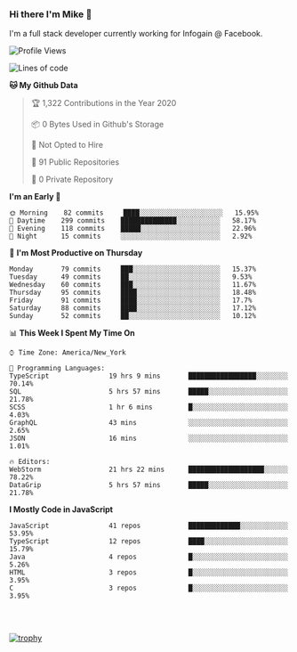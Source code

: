 ### Hi there I'm Mike 👋
I'm a full stack developer currently working for Infogain @ Facebook.

<!--START_SECTION:waka-->
![Profile Views](http://img.shields.io/badge/Profile%20Views-0-blue)

![Lines of code](https://img.shields.io/badge/From%20Hello%20World%20I%27ve%20Written-8.3%20million%20lines%20of%20code-blue)

**🐱 My Github Data** 

> 🏆 1,322 Contributions in the Year 2020
 > 
> 📦 0 Bytes Used in Github's Storage 
 > 
> 🚫 Not Opted to Hire
 > 
> 📜 91 Public Repositories
 > 
> 🔑 0 Private Repository 
 > 
**I'm an Early 🐤** 

```text
🌞 Morning    82 commits     ████░░░░░░░░░░░░░░░░░░░░░   15.95% 
🌆 Daytime    299 commits    ██████████████░░░░░░░░░░░   58.17% 
🌃 Evening    118 commits    █████░░░░░░░░░░░░░░░░░░░░   22.96% 
🌙 Night      15 commits     ░░░░░░░░░░░░░░░░░░░░░░░░░   2.92%

```
📅 **I'm Most Productive on Thursday** 

```text
Monday       79 commits     ███░░░░░░░░░░░░░░░░░░░░░░   15.37% 
Tuesday      49 commits     ██░░░░░░░░░░░░░░░░░░░░░░░   9.53% 
Wednesday    60 commits     ███░░░░░░░░░░░░░░░░░░░░░░   11.67% 
Thursday     95 commits     ████░░░░░░░░░░░░░░░░░░░░░   18.48% 
Friday       91 commits     ████░░░░░░░░░░░░░░░░░░░░░   17.7% 
Saturday     88 commits     ████░░░░░░░░░░░░░░░░░░░░░   17.12% 
Sunday       52 commits     ██░░░░░░░░░░░░░░░░░░░░░░░   10.12%

```


📊 **This Week I Spent My Time On** 

```text
⌚︎ Time Zone: America/New_York

💬 Programming Languages: 
TypeScript               19 hrs 9 mins       █████████████████░░░░░░░░   70.14% 
SQL                      5 hrs 57 mins       █████░░░░░░░░░░░░░░░░░░░░   21.78% 
SCSS                     1 hr 6 mins         █░░░░░░░░░░░░░░░░░░░░░░░░   4.03% 
GraphQL                  43 mins             ░░░░░░░░░░░░░░░░░░░░░░░░░   2.65% 
JSON                     16 mins             ░░░░░░░░░░░░░░░░░░░░░░░░░   1.01%

🔥 Editors: 
WebStorm                 21 hrs 22 mins      ███████████████████░░░░░░   78.22% 
DataGrip                 5 hrs 57 mins       █████░░░░░░░░░░░░░░░░░░░░   21.78%

```

**I Mostly Code in JavaScript** 

```text
JavaScript               41 repos            █████████████░░░░░░░░░░░░   53.95% 
TypeScript               12 repos            ████░░░░░░░░░░░░░░░░░░░░░   15.79% 
Java                     4 repos             █░░░░░░░░░░░░░░░░░░░░░░░░   5.26% 
HTML                     3 repos             █░░░░░░░░░░░░░░░░░░░░░░░░   3.95% 
C                        3 repos             █░░░░░░░░░░░░░░░░░░░░░░░░   3.95%

```



<!--END_SECTION:waka-->

##### &nbsp;
[![trophy](https://github-profile-trophy.vercel.app/?username=uptonm&theme=dracula)](https://github.com/ryo-ma/github-profile-trophy)
